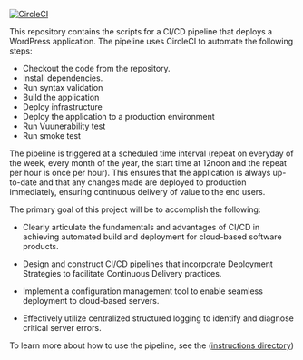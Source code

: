 [![CircleCI](https://dl.circleci.com/status-badge/img/gh/michaelagbiaowei/wordpress-continuous-integration-and-deployment/tree/main.svg?style=svg)](https://dl.circleci.com/status-badge/redirect/gh/michaelagbiaowei/wordpress-continuous-integration-and-deployment/tree/main)

This repository contains the scripts for a CI/CD pipeline that deploys a WordPress application. The pipeline uses CircleCI to automate the following steps:

- Checkout the code from the repository.
- Install dependencies.
- Run syntax validation
- Build the application
- Deploy infrastructure
- Deploy the application to a production environment
- Run Vuunerability test
- Run smoke test

The pipeline is triggered at a scheduled time interval (repeat on everyday of the week, every month of the year, the start time at 12noon and the repeat per hour is once per hour). This ensures that the application is always up-to-date and that any changes made are deployed to production immediately, ensuring continuous delivery of value to the end users.

The primary goal of this project will be to accomplish the following:

- Clearly articulate the fundamentals and advantages of CI/CD in achieving automated build and deployment for cloud-based software products.

- Design and construct CI/CD pipelines that incorporate Deployment Strategies to facilitate Continuous Delivery practices.

- Implement a configuration management tool to enable seamless deployment to cloud-based servers.

- Effectively utilize centralized structured logging to identify and diagnose critical server errors.

To learn more about how to use the pipeline, see the ([instructions directory](https://github.com/michaelagbiaowei/wordpress-continuous-integration-and-deployment/tree/instructions))
